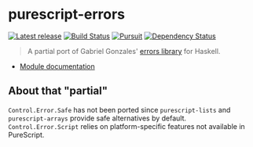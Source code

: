 # purescript-errors

[![Latest release](http://img.shields.io/bower/v/purescript-errors.svg)](https://github.com/passy/purescript-errors/releases)
[![Build Status](https://travis-ci.org/passy/purescript-errors.svg?branch=master)](https://travis-ci.org/passy/purescript-errors)
[![Pursuit](http://pursuit.purescript.org/packages/purescript-errors/badge)](http://pursuit.purescript.org/packages/purescript-errors)
[![Dependency Status](https://www.versioneye.com/user/projects/55e9948a211c6b001f000de3/badge.svg?style=flat)](https://www.versioneye.com/user/projects/55e9948a211c6b001f000de3)

> A partial port of Gabriel Gonzales' [errors
> library](https://github.com/Gabriel439/Haskell-Errors-Library) for Haskell.

- [Module documentation](docs/Control/Error/Util.md)

## About that "partial"

`Control.Error.Safe` has not been ported since `purescript-lists` and
`purescript-arrays` provide safe alternatives by default. `Control.Error.Script`
relies on platform-specific features not available in PureScript.
